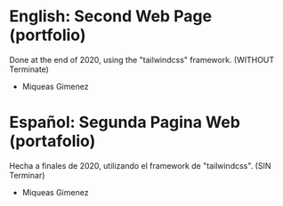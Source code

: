 # English: Second Web Page (portfolio)

Done at the end of 2020, using the "tailwindcss" framework.
(WITHOUT Terminate) 

- Miqueas Gimenez


# Español: Segunda Pagina Web (portafolio)

Hecha a finales de 2020, utilizando el framework de "tailwindcss".
(SIN Terminar)

- Miqueas Gimenez

